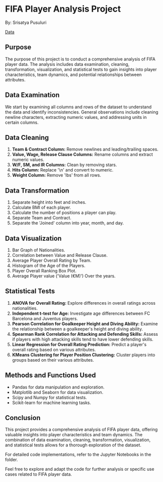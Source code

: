 # FIFA Player Analysis Project

By: Srisatya Pusuluri

[Data](https://www.kaggle.com/datasets/yagunnersya/fifa-21-messy-raw-dataset-for-cleaning-exploring?rvi=1)

## Purpose
The purpose of this project is to conduct a comprehensive analysis of FIFA player data. The analysis includes data examination, cleaning, transformation, visualization, and statistical tests to gain insights into player characteristics, team dynamics, and potential relationships between attributes.

## Data Examination
We start by examining all columns and rows of the dataset to understand the data and identify inconsistencies. General observations include cleaning newline characters, extracting numeric values, and addressing units in certain columns.

## Data Cleaning
1. **Team & Contract Column:** Remove newlines and leading/trailing spaces.
2. **Value, Wage, Release Clause Columns:** Rename columns and extract numeric values.
3. **W/F, SM, and IR Columns:** Clean by removing stars.
4. **Hits Column:** Replace '\n' and convert to numeric.
5. **Weight Column:** Remove 'lbs' from all rows.

## Data Transformation
1. Separate height into feet and inches.
2. Calculate BMI of each player.
3. Calculate the number of positions a player can play.
4. Separate Team and Contract.
5. Separate the 'Joined' column into year, month, and day.

## Data Visualization
1. Bar Graph of Nationalities.
2. Correlation between Value and Release Clause.
3. Average Player Overall Rating by Team.
4. Histogram of the Age of the Players.
5. Player Overall Ranking Box Plot.
6. Average Player value ('Value (€M)') Over the years.

## Statistical Tests
1. **ANOVA for Overall Rating:** Explore differences in overall ratings across nationalities.
2. **Independent t-test for Age:** Investigate age differences between FC Barcelona and Juventus players.
3. **Pearson Correlation for Goalkeeper Height and Diving Ability:** Examine the relationship between a goalkeeper's height and diving ability.
4. **Spearman Rank Correlation for Attacking and Defending Skills:** Assess if players with high attacking skills tend to have lower defending skills.
5. **Linear Regression for Overall Rating Prediction:** Predict a player's overall rating based on various attributes.
6. **KMeans Clustering for Player Position Clustering:** Cluster players into groups based on their various attributes.

## Methods and Functions Used
- Pandas for data manipulation and exploration.
- Matplotlib and Seaborn for data visualization.
- Scipy and Numpy for statistical tests.
- Scikit-learn for machine learning tasks.

## Conclusion
This project provides a comprehensive analysis of FIFA player data, offering valuable insights into player characteristics and team dynamics. The combination of data examination, cleaning, transformation, visualization, and statistical tests allows for a thorough exploration of the dataset.

For detailed code implementations, refer to the Jupyter Notebooks in the folder.

Feel free to explore and adapt the code for further analysis or specific use cases related to FIFA player data.
